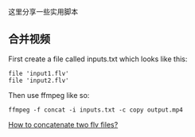 这里分享一些实用脚本

## 合并视频

First create a file called inputs.txt which looks like this:

```
file 'input1.flv'
file 'input2.flv'
```

Then use ffmpeg like so:

```
ffmpeg -f concat -i inputs.txt -c copy output.mp4
```

[How to concatenate two flv files?](https://superuser.com/questions/420363/how-to-concatenate-two-flv-files)
